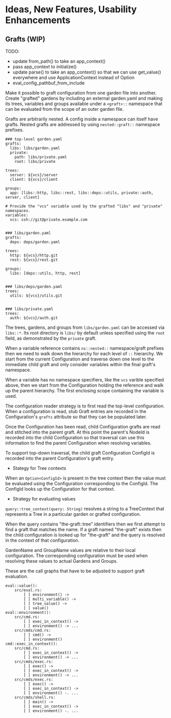 # Ideas, New Features, Usability Enhancements

## Grafts (WIP)

TODO:
- update from_path() to take an app_context()
- pass app_context to initialize()
- update parse() to take an app_context() so that we can use get_value() everywhere
  and use ApplicationContext instead of Option<ApplicationContext>
- eval_config_pathbuf_from_include

Make it possible to graft configuration from one garden file into another.
Create "grafted" gardens by including an external garden.yaml and making its
trees, variables and groups available under a `<graft>::` namespace that can
be evaluated from the scope of an outer garden file.

Grafts are arbitrarily nested. A config inside a namespace can itself have grafts.
Nested grafts are addressed by using `nested::graft::` namespace prefixes.

    ### top-level garden.yaml
    grafts:
      libs: libs/garden.yaml
      private:
        path: libs/private.yaml
        root: libs/private

    trees:
      server: ${vcs}/server
      client: ${vcs}/client

    groups:
      app: [libs::http, libs::rest, libs::deps::utils, private::auth, server, client]

    # Provide the "vcs" variable used by the grafted "libs" and "private" namespaces.
    variables:
      vcs: ssh://git@private.example.com


    ### libs/garden.yaml
    grafts:
      deps: deps/garden.yaml

    trees:
      http: ${vcs}/http.git
      rest: ${vcs}/rest.git

    groups:
      libs: [deps::utils, http, rest]


    ### libs/deps/garden.yaml
    trees:
      utils: ${vcs}/utils.git


    ### libs/private.yaml
    trees:
      auth: ${vcs}/auth.git


The trees, gardens, and groups from `libs/garden.yaml` can be accessed via
`libs::*`. Its root directory is `libs/` by default unless specified using
the `root` field, as demonstrated by the `private` graft.

When a variable reference contains `ns::nested::` namespace/graft prefixes
then we need to walk down the hierarchy for each level of `::` hierarchy.
We start from the current Configuration and traverse down one level to the immediate
child graft and only consider variables within the final graft's namespace.

When a variable has no namespace specifiers, like the `vcs` varible specified
above, then we start from the Configuration holding the reference and walk up the
parent hierarchy. The first enclosing scope containing the variable is used.

The configuration reader strategy is to first read the top-level configuration.
When a configuration is read, stub Graft entries are recorded in the Configuration's
`grafts` attribute so that they can be populated later.

Once the Configuration has been read, child Configuration grafts are read and
stitched into the parent graft.  At this point the parent's NodeId is recorded
into the child Configuration so that traversal can use this information to
find the parent Configuration when resolving variables.

To support top-down traversal, the child graft Configuration ConfigId is
recorded into the parent Configuration's graft entry.


- Stategy for Tree contexts

When an `Option<ConfigId>` is present in the tree context then the value must
be evaluated using the Configuration corresponding to the ConfigId.
The ConfigId looks up the Configuration for that context.


- Strategy for evaluating values

`query::tree_context(query: String)` resolves a string to a TreeContext that
represents a Tree in a particular garden or grafted configuration.

When the query contains "the-graft::tree" identifiers then we first attempt to
find a graft that matches the name. If a graft named "the-graft" exists then
the child configuration is looked up for "the-graft" and the query is resolved
in the context of that configuration.

GardenName and GroupName values are relative to their local configuration.
The corresponding configuration must be used when resolving these values
to actual Gardens and Groups.

These are the call graphs that have to be adjusted to support graft evaluation.

    eval::value():
        src/eval.rs:
            [ ] environment() ->
            [ ] multi_variable() ->
            [ ] tree_value() ->
            [ ] value()
    eval::environment():
        src/cmd.rs:
            [ ] exec_in_context() ->
            [ ] environment() -> ...
        src/cmds/cmd.rs:
            [ ] cmd() ->
            [ ] environment()
    cmd::exec_in_context():
        src/cmd.rs:
            [ ] exec_in_context() ->
            [ ] environment() -> ...
        src/cmds/exec.rs:
            [ ] exec() ->
            [ ] exec_in_context() ->
            [ ] environment() -> ...
        src/cmds/exec.rs:
            [ ] exec() ->
            [ ] exec_in_context() ->
            [ ] environment() -. ...
        src/cmds/shell.rs:
            [ ] main() ->
            [ ] exec_in_context() ->
            [ ] environment() -. ...
